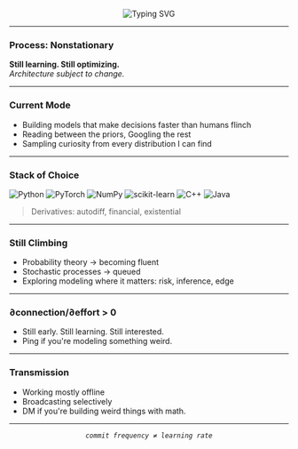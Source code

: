 <p align="center">
  <img src="https://readme-typing-svg.demolab.com?font=Fira+Code&pause=1000&color=7F52FF&center=true&vCenter=true&width=435&lines=%E2%88%86+Systems+in+Progress;High-dimensional+learner;Optimization+under+construction" alt="Typing SVG" />
</p>

---

### Process: Nonstationary

**Still learning. Still optimizing.**  
*Architecture subject to change.*

---

### Current Mode
- Building models that make decisions faster than humans flinch
- Reading between the priors, Googling the rest
- Sampling curiosity from every distribution I can find

---

### Stack of Choice

![Python](https://img.shields.io/badge/Python-3670A0?style=flat&logo=python&logoColor=ffdd54)
![PyTorch](https://img.shields.io/badge/PyTorch-EE4C2C?style=flat&logo=pytorch&logoColor=white)
![NumPy](https://img.shields.io/badge/Numpy-013243?style=flat&logo=numpy)
![scikit-learn](https://img.shields.io/badge/scikit--learn-F7931E?style=flat&logo=scikit-learn&logoColor=white)
![C++](https://img.shields.io/badge/C++-00599C?style=flat&logo=c%2B%2B&logoColor=white)
![Java](https://img.shields.io/badge/Java-ED8B00?style=flat&logo=java&logoColor=white)

> Derivatives: autodiff, financial, existential
> 
---

### Still Climbing
- Probability theory → becoming fluent 
- Stochastic processes → queued
- Exploring modeling where it matters: risk, inference, edge

---

### ∂connection/∂effort > 0
- Still early. Still learning. Still interested.  
- Ping if you're modeling something weird.

---

### Transmission

- Working mostly offline
- Broadcasting selectively
- DM if you're building weird things with math.

---

<p align="center"><code><em>commit frequency ≠ learning rate</em></code></p>

